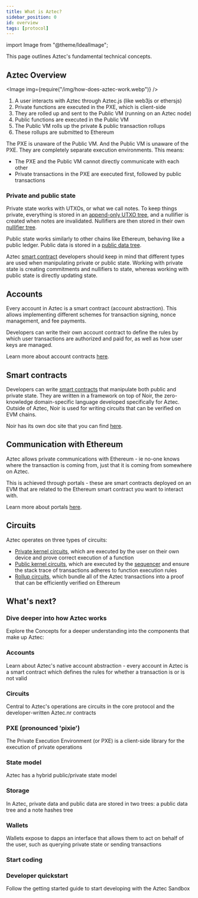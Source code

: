 ```yaml
---
title: What is Aztec?
sidebar_position: 0
id: overview
tags: [protocol]
---
```


import Image from "@theme/IdealImage";

This page outlines Aztec's fundamental technical concepts.

## Aztec Overview

<Image img={require("/img/how-does-aztec-work.webp")} />

1. A user interacts with Aztec through Aztec.js (like web3js or ethersjs)
2. Private functions are executed in the PXE, which is client-side
3. They are rolled up and sent to the Public VM (running on an Aztec node)
4. Public functions are executed in the Public VM
5. The Public VM rolls up the private & public transaction rollups
6. These rollups are submitted to Ethereum

The PXE is unaware of the Public VM. And the Public VM is unaware of the PXE. They are completely separate execution environments. This means:

- The PXE and the Public VM cannot directly communicate with each other
- Private transactions in the PXE are executed first, followed by public transactions

### Private and public state

Private state works with UTXOs, or what we call notes. To keep things private, everything is stored in an [append-only UTXO tree](./concepts/storage/trees/index.md), and a nullifier is created when notes are invalidated. Nullifiers are then stored in their own [nullifier tree](./concepts/storage/trees/index.md).

Public state works similarly to other chains like Ethereum, behaving like a public ledger. Public data is stored in a [public data tree](./concepts/storage/trees/index.md#public-state-tree).

Aztec [smart contract](./smart_contracts_overview.md) developers should keep in mind that different types are used when manipulating private or public state. Working with private state is creating commitments and nullifiers to state, whereas working with public state is directly updating state.

## Accounts

Every account in Aztec is a smart contract (account abstraction). This allows implementing different schemes for transaction signing, nonce management, and fee payments.

Developers can write their own account contract to define the rules by which user transactions are authorized and paid for, as well as how user keys are managed.

Learn more about account contracts [here](./concepts/accounts/index.md).

## Smart contracts

Developers can write [smart contracts](./smart_contracts_overview.md) that manipulate both public and private state. They are written in a framework on top of Noir, the zero-knowledge domain-specific language developed specifically for Aztec. Outside of Aztec, Noir is used for writing circuits that can be verified on EVM chains.

Noir has its own doc site that you can find [here](https://noir-lang.org).

## Communication with Ethereum

Aztec allows private communications with Ethereum - ie no-one knows where the transaction is coming from, just that it is coming from somewhere on Aztec.

This is achieved through portals - these are smart contracts deployed on an EVM that are related to the Ethereum smart contract you want to interact with.

Learn more about portals [here](../protocol-specs/l1-smart-contracts/index.md).

## Circuits

Aztec operates on three types of circuits:

- [Private kernel circuits](../aztec/concepts/circuits/kernels/private_kernel.md), which are executed by the user on their own device and prove correct execution of a function
- [Public kernel circuits](../aztec/concepts/circuits/kernels/public_kernel.md), which are executed by the [sequencer](./network/sequencer/index.md) and ensure the stack trace of transactions adheres to function execution rules
- [Rollup circuits](../aztec/concepts/circuits/index.md), which bundle all of the Aztec transactions into a proof that can be efficiently verified on Ethereum

## What's next?

### Dive deeper into how Aztec works

Explore the Concepts for a deeper understanding into the components that make up Aztec:

<div className="card-container">

  <Card shadow='tl' link='/aztec/concepts/accounts'>
    <CardHeader>
      <h3>Accounts</h3>
    </CardHeader>
    <CardBody>
      Learn about Aztec's native account abstraction - every account in Aztec is a smart contract which defines the rules for whether a transaction is or is not valid
    </CardBody>
  </Card>

  <Card shadow='tl' link='/aztec/concepts/circuits'>
    <CardHeader>
      <h3>Circuits</h3>
    </CardHeader>
    <CardBody>
      Central to Aztec's operations are circuits in the core protocol and the developer-written Aztec.nr contracts
    </CardBody>
  </Card>

  <Card shadow='tl' link='/aztec/concepts/pxe'>
    <CardHeader>
      <h3>PXE (pronounced 'pixie')</h3>
    </CardHeader>
    <CardBody>
      The Private Execution Environment (or PXE) is a client-side library for the execution of private operations
    </CardBody>
  </Card>

   <Card shadow='tl' link='/aztec/concepts/state_model'>
    <CardHeader>
      <h3>State model</h3>
    </CardHeader>
    <CardBody>
      Aztec has a hybrid public/private state model
    </CardBody>
  </Card>

  <Card shadow='tl' link='/aztec/concepts/storage'>
    <CardHeader>
      <h3>Storage</h3>
    </CardHeader>
    <CardBody>
     In Aztec, private data and public data are stored in two trees: a public data tree and a note hashes tree
    </CardBody>
  </Card>

  <Card shadow='tl' link='/aztec/concepts/wallets'>
    <CardHeader>
      <h3>Wallets</h3>
    </CardHeader>
    <CardBody>
     Wallets expose to dapps an interface that allows them to act on behalf of the user, such as querying private state or sending transactions
    </CardBody>
  </Card>

</div>

### Start coding

<div>
 <Card shadow='tl' link='/guides/developer_guides/getting_started/quickstart'>
    <CardHeader>
      <h3>Developer quickstart</h3>
    </CardHeader>
    <CardBody>
      Follow the getting started guide to start developing with the Aztec Sandbox
    </CardBody>
  </Card>
</div>